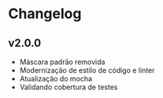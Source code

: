 # Changelog

## v2.0.0

* Máscara padrão removida
* Modernização de estilo de código e linter
* Atualização do mocha
* Validando cobertura de testes
